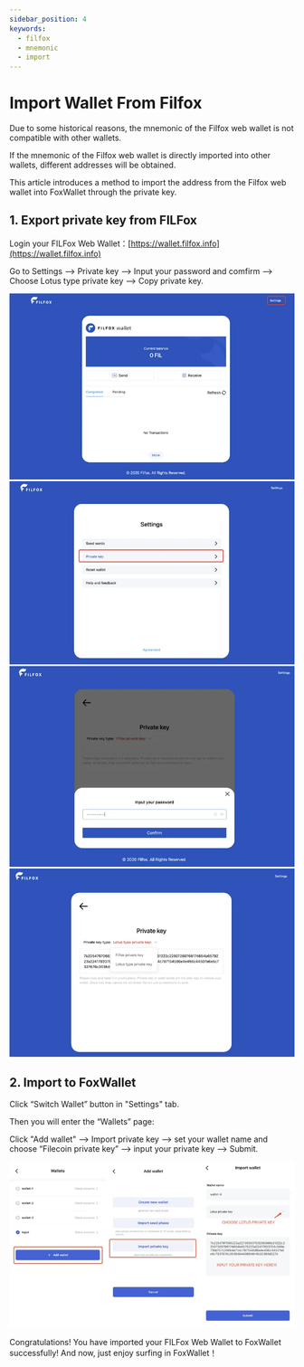 ```yaml
---
sidebar_position: 4
keywords:
  - filfox
  - mnemonic
  - import
---
```


# Import Wallet From Filfox
Due to some historical reasons, the mnemonic of the Filfox web wallet is not compatible with other wallets. 

If the mnemonic of the Filfox web wallet is directly imported into other wallets, different addresses will be obtained.

This article introduces a method to import the address from the Filfox web wallet into FoxWallet through the private key.

## 1. Export private key from FILFox

Login your FILFox Web Wallet：[https://wallet.filfox.info](https://wallet.filfox.info)

Go to Settings —> Private key —> Input your password and comfirm —> Choose Lotus type private key —> Copy private key.

![](../img/filfox-export-0.webp)
![](../img/filfox-export-1.webp)
![](../img/filfox-export-2.webp)
![](../img/filfox-export-3.webp)

## 2. Import to FoxWallet

Click “Switch Wallet” button in "Settings" tab.

Then you will enter the “Wallets” page:

Click "Add wallet" —> Import private key —> set your wallet name and choose “Filecoin private key” —> input your private key —> Submit.

![](../img/import-lotus.webp)

Congratulations! You have imported your FILFox Web Wallet to FoxWallet successfully! And now, just enjoy surfing in FoxWallet！
